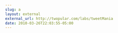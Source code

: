 ```yaml
---
slug: a
layout: external
external_url: http://twopular.com/labs/tweetMania
date: 2010-03-26T22:03:55-05:00
---
```

